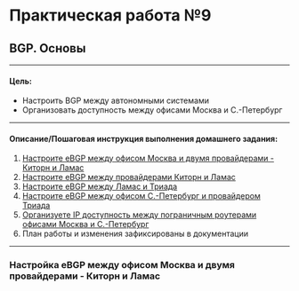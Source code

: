 # Практическая работа №9
## BGP. Основы
------------

#### Цель:
- Настроить BGP между автономными системами
- Организовать доступность между офисами Москва и С.-Петербург
------------

#### Описание/Пошаговая инструкция выполнения домашнего задания:

1. [Настроите eBGP между офисом Москва и двумя провайдерами - Киторн и Ламас]()
2. [Настроите eBGP между провайдерами Киторн и Ламас]()
3. [Настроите eBGP между Ламас и Триада]()
4. [Настроите eBGP между офисом С.-Петербург и провайдером Триада]()
5. [Организуете IP доступность между пограничным роутерами офисами Москва и С.-Петербург]()
6. План работы и изменения зафиксированы в документации
------------

### Настройка eBGP между офисом Москва и двумя провайдерами - Киторн и Ламас
